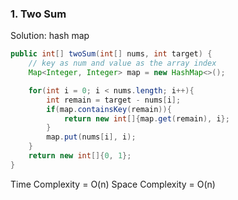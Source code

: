 ### 1. Two Sum
Solution: hash map
```java
public int[] twoSum(int[] nums, int target) {
    // key as num and value as the array index
    Map<Integer, Integer> map = new HashMap<>();

    for(int i = 0; i < nums.length; i++){
        int remain = target - nums[i];
        if(map.containsKey(remain)){
            return new int[]{map.get(remain), i};
        }
        map.put(nums[i], i);
    }
    return new int[]{0, 1};
}
```
Time Complexity = O(n)
Space Complexity = O(n)
